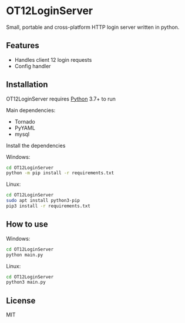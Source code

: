 # OT12LoginServer

Small, portable and cross-platform HTTP login server written in python.

## Features

- Handles client 12 login requests
- Config handler

## Installation

OT12LoginServer requires [Python](https://www.python.org/) 3.7+ to run

Main dependencies:
- Tornado
- PyYAML
- mysql

Install the dependencies

Windows:
```sh
cd OT12LoginServer
python -m pip install -r requirements.txt
```

Linux:
```sh
cd OT12LoginServer
sudo apt install python3-pip
pip3 install -r requirements.txt
```

## How to use
Windows:
```sh
cd OT12LoginServer
python main.py
```
Linux:
```sh
cd OT12LoginServer
python3 main.py
```

## License

MIT
